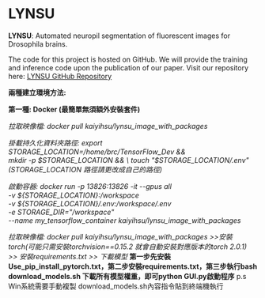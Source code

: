 # LYNSU
**LYNSU**: Automated neuropil segmentation of fluorescent images for Drosophila brains.

The code for this project is hosted on GitHub. We will provide the training and inference code upon the publication of our paper. Visit our repository here: [LYNSU GitHub Repository](https://github.com/CCLoLab/LYNSU)

**兩種建立環境方法:**

**第一種: Docker (最簡單無須額外安裝套件)**

*拉取映像檔: docker pull kaiyihsu/lynsu_image_with_packages*

*掛載持久化資料夾路徑: export STORAGE_LOCATION=/home/brc/TensorFlow_Dev && \
mkdir -p $STORAGE_LOCATION && \
touch "$STORAGE_LOCATION/.env" (STORAGE_LOCATION 路徑請更改成自己的路徑)*

*啟動容器: docker run -p 13826:13826 -it --gpus all \
-v ${STORAGE_LOCATION}:/workspace \
-v ${STORAGE_LOCATION}/.env:/workspace/.env \
-e STORAGE_DIR="/workspace" \
--name my_tensorflow_container kaiyihsu/lynsu_image_with_packages*




*拉取映像檔: docker pull kaiyihsu/lynsu_image_with_packages >>安裝torch(可能只需安裝torchvision==0.15.2 就會自動安裝對應版本的torch 2.0.1) >> 安裝requirements.txt >> 下載模型*
**第一步先安裝Use_pip_install_pytorch.txt，第二步安裝requirements.txt，第三步執行bash download_models.sh 下載所有模型權重，即可python GUI.py啟動程序**
p.s Win系統需要手動複製 download_models.sh內容指令貼到終端機執行
